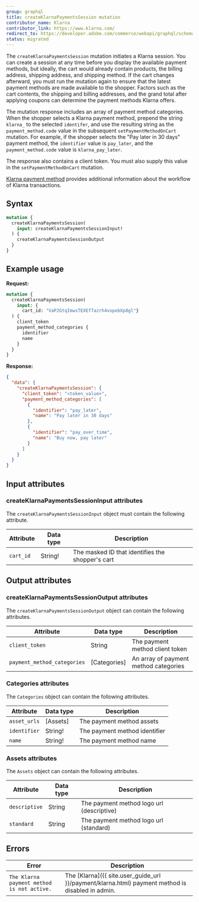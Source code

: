 ```yaml
---
group: graphql
title: createKlarnaPaymentsSession mutation
contributor_name: Klarna
contributor_link: https://www.klarna.com/
redirect_to: https://developer.adobe.com/commerce/webapi/graphql/schema/checkout/mutations/create-klarna-payments-session/
status: migrated
---
```


The `createKlarnaPaymentsSession` mutation initiates a Klarna session. You can create a session at any time before you display the available payment methods, but ideally, the cart would already contain products, the billing address, shipping address, and shipping method. If the cart changes afterward, you must run the mutation again to ensure that the latest payment methods are made available to the shopper. Factors such as the cart contents, the shipping and billing addresses, and the grand total after applying coupons can determine the payment methods Klarna offers.

The mutation response includes an array of payment method categories. When the shopper selects a Klarna payment method, prepend the string `klarna_` to the selected `identifer`, and use the resulting string as the `payment_method.code` value in the subsequent `setPaymentMethodOnCart` mutation. For example, if the shopper selects the "Pay later in 30 days" payment method, the `identifier` value is `pay_later`, and the `payment_method.code` value is `klarna_pay_later`.

The response also contains a client token. You must also supply this value in the `setPaymentMethodOnCart` mutation.

[Klarna payment method]({{page.baseurl}}/graphql/payment-methods/klarna.html) provides additional information about the workflow of Klarna transactions.

## Syntax

```graphql
mutation {
  createKlarnaPaymentsSession(
    input: createKlarnaPaymentsSessionInput!
  ) {
    createKlarnaPaymentsSessionOutput
  }
}
```

## Example usage

**Request:**

```graphql
mutation {
  createKlarnaPaymentsSession(
    input: {
      cart_id: "VaP2GtqImwsTEXEf7azrh4vopebXp8gl"}
  ) {
    client_token
    payment_method_categories {
      identifier
      name
    }
  }
}
```

**Response:**

```json
{
  "data": {
    "createKlarnaPaymentsSession": {
      "client_token": "<token_value>",
      "payment_method_categories": [
        {
          "identifier": "pay_later",
          "name": "Pay later in 30 days"
        },
        {
          "identifier": "pay_over_time",
          "name": "Buy now, pay later"
        }
      ]
    }
  }
}
```

## Input attributes

### createKlarnaPaymentsSessionInput attributes

The `createKlarnaPaymentsSessionInput` object must contain the following attribute.

Attribute | Data type | Description
--- | --- | ---
`cart_id` | String! | The masked ID that identifies the shopper's cart

## Output attributes

### createKlarnaPaymentsSessionOutput attributes

The `createKlarnaPaymentsSessionOutput` object can contain the following attributes.

Attribute | Data type | Description
--- | --- | ---
`client_token` |  String | The payment method client token
`payment_method_categories` | [Categories] | An array of payment method categories

### Categories attributes

The `Categories` object can contain the following attributes.

Attribute | Data type | Description
--- | --- | ---
`asset_urls` | [Assets] | The payment method assets
`identifier` | String! | The payment method identifier
`name` | String! | The payment method name

### Assets attributes

The `Assets` object can contain the following attributes.

Attribute | Data type | Description
--- | --- | ---
`descriptive` | String | The payment method logo url (descriptive)
`standard` | String | The payment method logo url (standard)

## Errors

Error | Description
--- | ---
`The Klarna payment method is not active.` | The [Klarna]({{ site.user_guide_url }}/payment/klarna.html) payment method is disabled in admin.
